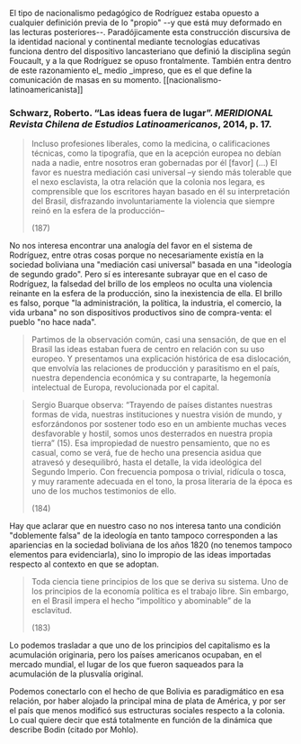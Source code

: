 El tipo de nacionalismo pedagógico de Rodríguez estaba opuesto a cualquier definición previa de lo "propio" --y que está muy deformado en las lecturas posteriores--. Paradójicamente esta construcción discursiva de la identidad nacional y continental mediante tecnologías educativas funciona dentro del dispositivo lancasteriano que definió la disciplina según Foucault, y a la que Rodríguez se opuso frontalmente. También entra dentro de este razonamiento el_ medio _impreso, que es el que define la comunicación de masas en su momento. [[nacionalismo-latinoamericanista]]


### Schwarz, Roberto. “Las ideas fuera de lugar”. _MERIDIONAL Revista Chilena de Estudios Latinoamericanos_, 2014, p. 17.

> Incluso profesiones liberales, como la medicina, o calificaciones técnicas, como la tipografía, que en la acepción europea no debían nada a nadie, entre nosotros eran gobernadas por él [favor] (...) El favor es nuestra mediación casi universal –y siendo más tolerable que el nexo esclavista, la otra relación que la colonia nos legara, es comprensible que los escritores hayan basado en él su interpretación del Brasil, disfrazando involuntariamente la violencia que siempre reinó en la esfera de la producción–
> 
> (187)

No nos interesa encontrar una analogía del favor en el sistema de Rodríguez, entre otras cosas porque no necesariamente existía en la sociedad boliviana una "mediación casi universal" basada en una "ideología de segundo grado". Pero sí es interesante subrayar que en el caso de Rodríguez, la falsedad del brillo de los empleos no oculta una violencia reinante en la esfera de la producción, sino la inexistencia de ella. El brillo es falso, porque "la administración, la política, la industria, el comercio, la vida urbana" no son dispositivos productivos sino de compra-venta: el pueblo "no hace nada".


> Partimos de la observación común, casi una sensación, de que en el Brasil las ideas estaban fuera de centro en relación con su uso europeo. Y presentamos una explicación histórica de esa dislocación, que envolvía las relaciones de producción y parasitismo en el país, nuestra dependencia económica y su contraparte, la hegemonía intelectual de Europa, revolucionada por el capital.


> Sergio Buarque observa: “Trayendo de países distantes nuestras formas de vida, nuestras instituciones y nuestra visión de mundo, y esforzándonos por sostener todo eso en un ambiente muchas veces desfavorable y hostil, somos unos desterrados en nuestra propia tierra” (15). Esa impropiedad de nuestro pensamiento, que no es casual, como se verá, fue de hecho una presencia asidua que atravesó y desequilibró, hasta el detalle, la vida ideológica del Segundo Imperio. Con frecuencia pomposa o trivial, ridícula o tosca, y muy raramente adecuada en el tono, la prosa literaria de la época es uno de los muchos testimonios de ello.
> 
> (184)

Hay que aclarar que en nuestro caso no nos interesa tanto una condición "doblemente falsa" de la ideología en tanto tampoco corresponden a las apariencias en la sociedad boliviana de los años 1820 (no tenemos tampoco elementos para evidenciarla), sino lo impropio de las ideas importadas respecto al contexto en que se adoptan.



> Toda ciencia tiene principios de los que se deriva su sistema. Uno de los principios de la economía política es el trabajo libre. Sin embargo, en el Brasil impera el hecho “impolítico y abominable” de la esclavitud.
> 
> (183)

Lo podemos trasladar a que uno de los principios del capitalismo es la acumulación originaria, pero los países americanos ocupaban, en el mercado mundial, el lugar de los que fueron saqueados para la acumulación de la plusvalía original.

Podemos conectarlo con el hecho de que Bolivia es paradigmático en esa relación, por haber alojado la principal mina de plata de América, y por ser el país que menos modificó sus estructuras sociales respecto a la colonia. Lo cual quiere decir que está totalmente en función de la dinámica que describe Bodin (citado por Mohlo).


